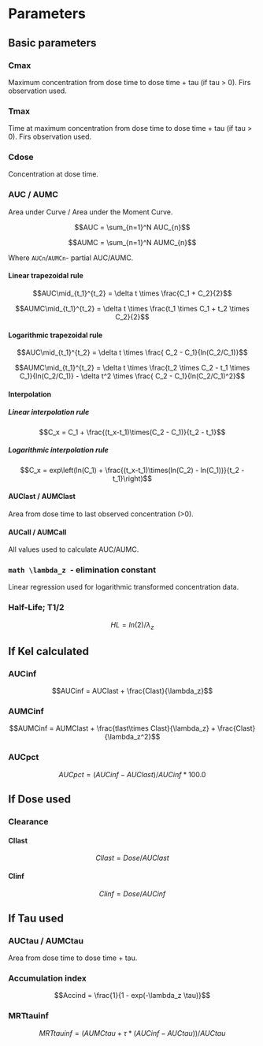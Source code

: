 # Parameters

## Basic parameters

### Cmax

Maximum concentration from dose time to dose time + tau (if tau > 0). Firs observation used.

### Tmax

Time at maximum concentration from dose time to dose time + tau (if tau > 0). Firs observation used.

### Cdose

Concentration at dose time.

### AUC / AUMC

Area under Curve / Area under the Moment Curve.

```math
AUC = \sum_{n=1}^N AUC_{n}
```

```math
AUMC = \sum_{n=1}^N AUMC_{n}
```

Where `AUCn`/`AUMCn`- partial AUC/AUMC.

#### Linear trapezoidal rule

```math
AUC\mid_{t_1}^{t_2} = \delta t \times \frac{C_1 + C_2}{2}
```

```math
AUMC\mid_{t_1}^{t_2} = \delta t \times \frac{t_1 \times C_1 + t_2 \times C_2}{2}
```

#### Logarithmic trapezoidal rule

```math
AUC\mid_{t_1}^{t_2} =   \delta t \times \frac{ C_2 - C_1}{ln(C_2/C_1)}
```

```math
AUMC\mid_{t_1}^{t_2} = \delta t \times \frac{t_2 \times C_2 - t_1 \times C_1}{ln(C_2/C_1)} -  \delta t^2 \times \frac{ C_2 - C_1}{ln(C_2/C_1)^2}
```

#### Interpolation

##### Linear interpolation rule

```math
C_x = C_1 + \frac{(t_x-t_1)\times(C_2 - C_1)}{t_2 - t_1}
```

##### Logarithmic interpolation rule

```math
C_x = exp\left(ln(C_1) + \frac{(t_x-t_1)\times(ln(C_2) - ln(C_1))}{t_2 - t_1}\right)
```

#### AUClast / AUMClast

Area from dose time to last observed concentration (>0).

#### AUCall / AUMCall

All values used to calculate AUC/AUMC.


### ```math \lambda_z ```- elimination constant

Linear regression used for logarithmic transformed concentration data.

### Half-Life; T1/2

```math
HL = ln(2) / \lambda_z
```

## If Kel calculated

### AUCinf

```math
AUCinf = AUClast + \frac{Clast}{\lambda_z}
```

### AUMCinf

```math
AUMCinf =  AUMClast + \frac{tlast\times Clast}{\lambda_z} + \frac{Clast}{\lambda_z^2}
```

### AUCpct

```math
AUCpct = (AUCinf - AUClast) / AUCinf * 100.0%
```

## If Dose used

### Clearance

#### Cllast

```math
Cllast = Dose / AUClast
```

#### Clinf

```math
Clinf = Dose / AUCinf
```

## If Tau used

### AUCtau / AUMCtau

Area from dose time to dose time + tau.

### Accumulation index

```math
Accind = \frac{1}{1 - exp(-\lambda_z \tau)}
```

### MRTtauinf

```math
MRTtauinf = (AUMCtau + \tau * (AUCinf - AUCtau)) / AUCtau
```
